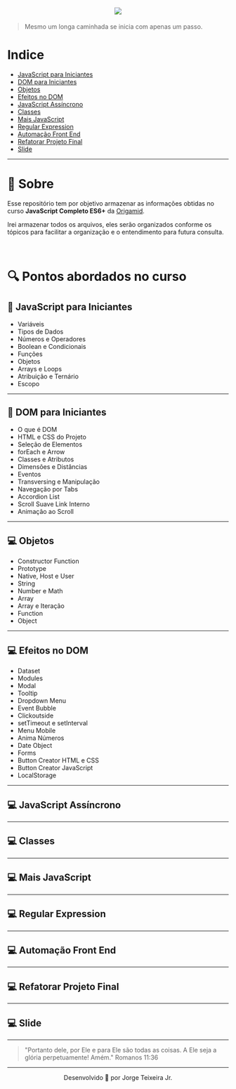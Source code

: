 <h1 align="center">
  <img src="https://ik.imagekit.io/wok5lamr2n/Opera_Instant_neo_2020-06-17_163803_www.origamid.com_S3rlnfR03.png">
</h1>

> Mesmo um longa caminhada se inicia com apenas um passo.

# Indice

- [JavaScript para Iniciantes](#-javaScript-para-iniciantes)
- [DOM para Iniciantes](#-dom-para-iniciantes)
- [Objetos](#-objetos)
- [Efeitos no DOM](#-efeitos-no-dom)
- [JavaScript Assíncrono](#-javascript-assíncrono)
- [Classes](#-classes)
- [Mais JavaScript](#-mais-javascript)
- [Regular Expression](#-regular-expression)
- [Automação Front End](#-automação-front-end)
- [Refatorar Projeto Final](#-refatorar-projeto-final)
- [Slide](#-slide)

---

# 🧾 Sobre

Esse repositório tem por objetivo armazenar as informações obtidas no curso **JavaScript Completo ES6+** da [Origamid](www.origamid.com).

Irei armazenar todos os arquivos, eles serão organizados conforme os tópicos para facilitar a organização e o entendimento para futura consulta.
<br>
<br>
<br>

# 🔍 Pontos abordados no curso

## 🍼 JavaScript para Iniciantes

- Variáveis
- Tipos de Dados
- Números e Operadores
- Boolean e Condicionais
- Funções
- Objetos
- Arrays e Loops
- Atribuição e Ternário
- Escopo

---

## 🍼 DOM para Iniciantes

- O que é DOM
- HTML e CSS do Projeto
- Seleção de Elementos
- forEach e Arrow
- Classes e Atributos
- Dimensões e Distâncias
- Eventos
- Transversing e Manipulação
- Navegação por Tabs
- Accordion List
- Scroll Suave Link Interno
- Animação ao Scroll

---

## 💻 Objetos

- Constructor Function
- Prototype
- Native, Host e User
- String
- Number e Math
- Array
- Array e Iteração
- Function
- Object

---

## 💻 Efeitos no DOM

- Dataset
- Modules
- Modal
- Tooltip
- Dropdown Menu
- Event Bubble
- Clickoutside
- setTimeout e setInterval
- Menu Mobile
- Anima Números
- Date Object
- Forms
- Button Creator HTML e CSS
- Button Creator JavaScript
- LocalStorage

---

## 💻 JavaScript Assíncrono

---

## 💻 Classes

---

## 💻 Mais JavaScript

---

## 💻 Regular Expression

---

## 💻 Automação Front End

---

## 💻 Refatorar Projeto Final

---

## 💻 Slide

---

> "Portanto dele, por Ele e para Ele são todas as coisas. A Ele seja a glória perpetuamente! Amém."
> Romanos 11:36

---

<p align="center">Desenvolvido 🚀 por Jorge Teixeira Jr.</p>
